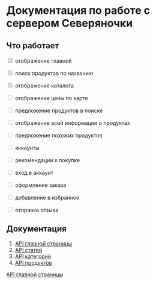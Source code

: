 # Документация по работе с сервером Северяночки

## Что работает
<input type="checkbox" disabled checked /> отображение главной

<input type="checkbox" disabled checked /> поиск продуктов по названию

<input type="checkbox" disabled checked /> отображение каталога

<input type="checkbox" disabled /> отображение цены по карте

<input type="checkbox" disabled /> предложение продуктов в поиске

<input type="checkbox" disabled /> отображение всей информации о продуктах

<input type="checkbox" disabled /> предложение похожих продуктов

<input type="checkbox" disabled /> аккаунты 

<input type="checkbox" disabled /> рекомендации к покупке

<input type="checkbox" disabled /> вход в аккаунт

<input type="checkbox" disabled /> оформление заказа

<input type="checkbox" disabled /> добавление в избранное 

<input type="checkbox" disabled /> отправка отзыва

## Документация 
1. [API главной страницы](/home-page)
2. [API статей](/articles)
3. [API категорий](/categories)
4. [API продуктов](/products)

<a href="/home-page" class="btn">API главной страницы</a>